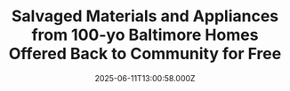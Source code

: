 ---
title: "Salvaged Materials and Appliances from 100-yo Baltimore Homes Offered Back to Community for Free"
date: 2025-06-11T13:00:58.000Z
category: Human Kindness
externalLink: "https://www.goodnewsnetwork.org/salvaged-materials-and-appliances-from-100-yo-baltimore-homes-offered-back-to-community-for-free/"
image: ""
excerpt: "100-year-old townhomes were razed in West Baltimore recently to make room for a new Amtrak tunnel. Though the homes may be gone, the historic and economic value they contained was not simply cast aside, because the national train operator contracted a salvage company to take out any historic building materials and still-functioning appliances and offer […] The post Salvaged Materials…"
---